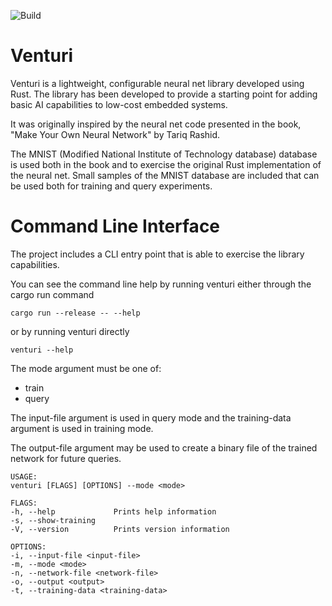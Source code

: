 ![Build](https://github.com/bytetrail/venturi/workflows/rust-build/badge.svg)
# Venturi
Venturi is a lightweight, configurable neural net library developed using Rust. 
The library has been developed to provide a starting point for adding basic AI
capabilities to low-cost embedded systems.

It was originally inspired by the neural net code presented in the book, "Make Your
Own Neural Network" by Tariq Rashid. 

The MNIST (Modified National Institute of Technology database) database is used
both in the book and to exercise the original Rust implementation of the neural
net. Small samples of the MNIST database are included that can be used both
for training and query experiments.

# Command Line Interface
The project includes a CLI entry point that is able to exercise the library 
capabilities.

You can see the command line help by running venturi either through the cargo 
run command

    cargo run --release -- --help

or by running venturi directly 

    venturi --help

The mode argument must be one of:
 * train 
 * query 

The input-file argument is used in query mode and the training-data argument is
used in training mode. 

The output-file argument may be used to create a binary file of the trained
network for future queries.

```
USAGE:
venturi [FLAGS] [OPTIONS] --mode <mode>

FLAGS:
-h, --help             Prints help information
-s, --show-training    
-V, --version          Prints version information

OPTIONS:
-i, --input-file <input-file>          
-m, --mode <mode>                      
-n, --network-file <network-file>      
-o, --output <output>                  
-t, --training-data <training-data>    
```
